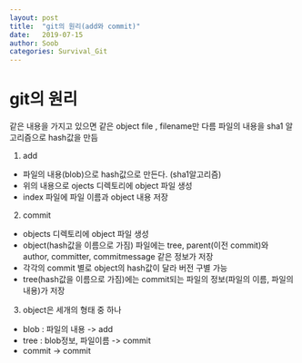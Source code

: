 ```yaml
---
layout: post
title:  "git의 원리(add와 commit)"
date:   2019-07-15
author: Soob
categories: Survival_Git
---
```


git의 원리
====================================
같은 내용을 가지고 있으면 같은 object file , filename만 다름
파일의 내용을 sha1 알고리즘으로 hash값을 만듬

1. add
  - 파일의 내용(blob)으로 hash값으로 만든다. (sha1알고리즘)
  - 위의 내용으로 ojects 디렉토리에 object 파일 생성
  - index 파일에 파일 이름과 object 내용 저장

2. commit
  - objects 디렉토리에 object 파일 생성
  - object(hash값을 이름으로 가짐) 파일에는 tree, parent(이전 commit)와 author, committer, commitmessage 같은 정보가 저장
  - 각각의 commit 별로 object의 hash값이 달라 버전 구별 가능
  - tree(hash값을 이름으로 가짐)에는 commit되는 파일의 정보(파일의 이름, 파일의 내용)가 저장

3. object은 세개의 형태 중 하나
  - blob : 파일의 내용  -> add
  - tree : blob정보, 파일이름  -> commit
  - commit  -> commit
  

